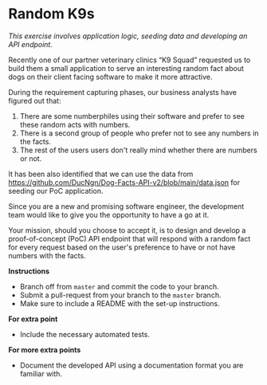 # Random K9s

*This exercise involves application logic, seeding data and developing an API endpoint.*

Recently one of our partner veterinary clinics “K9 Squad” requested us to build them a small application to serve an
interesting random fact about dogs on their client facing software to make it more attractive.

During the requirement capturing phases, our business analysts have figured out that:

1. There are some numberphiles using their software and prefer to see these random acts with numbers.
2. There is a second group of people who prefer not to see any numbers in the facts.
3. The rest of the users users don't really mind whether there are numbers or not.

It has been also identified that we can use the data from https://github.com/DucNgn/Dog-Facts-API-v2/blob/main/data.json
for seeding our PoC application.

Since you are a new and promising software engineer, the development team would like to give you the opportunity to have
a go at it.

Your mission, should you choose to accept it, is to design and develop a proof-of-concept (PoC) API endpoint that will
respond with a random fact for every request based on the user's preference to have or not have numbers with the facts.

**Instructions**

- Branch off from `master` and commit the code to your branch.
- Submit a pull-request from your branch to the `master` branch.
- Make sure to include a README with the set-up instructions.

**For extra point**

- Include the necessary automated tests.

**For more extra points**

- Document the developed API using a documentation format you are familiar with.
